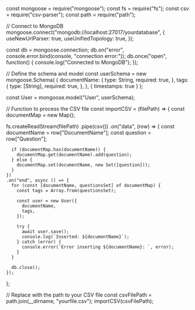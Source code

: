 const mongoose = require("mongoose");
const fs = require("fs");
const csv = require("csv-parser");
const path = require("path");

// Connect to MongoDB
mongoose.connect("mongodb://localhost:27017/yourdatabase", {
  useNewUrlParser: true,
  useUnifiedTopology: true,
});

const db = mongoose.connection;
db.on("error", console.error.bind(console, "connection error:"));
db.once("open", function() {
  console.log("Connected to MongoDB");
});

// Define the schema and model
const userSchema = new mongoose.Schema(
  {
    documentName: {
      type: String,
      required: true,
    },
    tags: {
      type: [String],
      required: true,
    },
  },
  { timestamps: true }
);

const User = mongoose.model("User", userSchema);

// Function to process the CSV file
const importCSV = (filePath) => {
  const documentMap = new Map();

  fs.createReadStream(filePath)
    .pipe(csv())
    .on("data", (row) => {
      const documentName = row["DocumentName"];
      const question = row["Question"];

      if (documentMap.has(documentName)) {
        documentMap.get(documentName).add(question);
      } else {
        documentMap.set(documentName, new Set([question]));
      }
    })
    .on("end", async () => {
      for (const [documentName, questionsSet] of documentMap) {
        const tags = Array.from(questionsSet);

        const user = new User({
          documentName,
          tags,
        });

        try {
          await user.save();
          console.log(`Inserted: ${documentName}`);
        } catch (error) {
          console.error(`Error inserting ${documentName}: `, error);
        }
      }

      db.close();
    });
};

// Replace with the path to your CSV file
const csvFilePath = path.join(__dirname, "yourfile.csv");
importCSV(csvFilePath);

